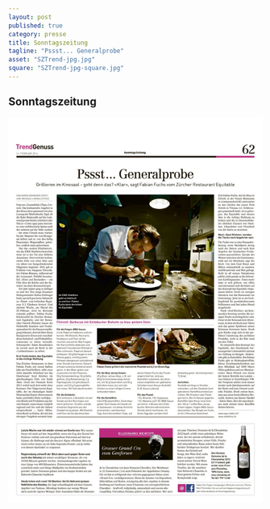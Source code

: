 ```yaml
---
layout: post
published: true
category: presse
title: Sonntagszeitung
tagline: "Pssst... Generalprobe"
asset: "SZTrend-jpg.jpg"
square: "SZTrend-jpg-square.jpg"
---
```


## Sonntagszeitung

![SZ Trend-jpg.jpg](/assets/images/galerie/SZTrend-jpg.jpg)

